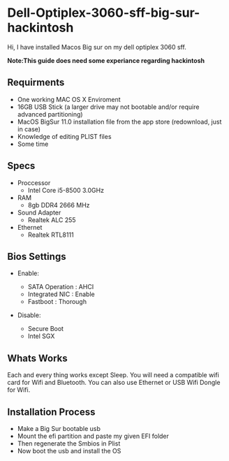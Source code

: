 # Dell-Optiplex-3060-sff-big-sur-hackintosh

Hi, I have installed Macos Big sur on my dell optiplex 3060 sff. 

**Note:This guide does need some experiance regarding hackintosh**

## Requirments
* One working MAC OS X Enviroment
* 16GB USB Stick (a larger drive may not bootable and/or require advanced partitioning)
* MacOS BigSur 11.0 installation file from the app store (redownload, just in case)
* Knowledge of editing PLIST files
* Some time

## Specs
* Proccessor
  * Intel Core i5-8500 3.0GHz
* RAM
  * 8gb DDR4 2666 MHz
* Sound Adapter
  * Realtek ALC 255
* Ethernet
  * Realtek RTL8111

## Bios Settings
* Enable:
  * SATA Operation : AHCI
  * Integrated NIC : Enable
  * Fastboot : Thorough

* Disable:
  * Secure Boot
  * Intel SGX

## Whats Works
Each and every thing works except Sleep. You will need a compatible wifi card for Wifi and Bluetooth. You can also use Ethernet or USB Wifi Dongle for Wifi.

## Installation Process
* Make a Big Sur bootable usb
* Mount the efi partition and paste my given EFI folder
* Then regenerate the Smbios in Plist
* Now boot the usb and install the OS
